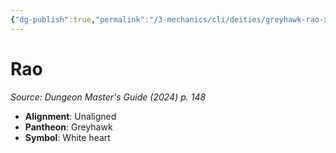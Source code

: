 ```yaml
---
{"dg-publish":true,"permalink":"/3-mechanics/cli/deities/greyhawk-rao-xdmg/","tags":["ttrpg-cli/compendium/src/5e/xdmg","ttrpg-cli/deity/greyhawk"],"noteIcon":""}
---
```


# Rao
*Source: Dungeon Master's Guide (2024) p. 148* 

- **Alignment**: Unaligned
- **Pantheon**: Greyhawk
- **Symbol**: White heart